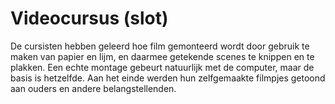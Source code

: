 # Videocursus (slot)
De cursisten hebben geleerd hoe film gemonteerd wordt door gebruik te maken van papier en lijm, en daarmee getekende scenes te knippen en te plakken. Een echte montage gebeurt natuurlijk met de computer, maar de basis is hetzelfde. Aan het einde werden hun zelfgemaakte filmpjes getoond aan ouders en andere belangstellenden.
